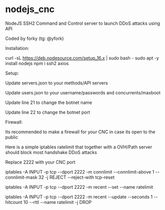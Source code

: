# nodejs_cnc


NodeJS SSH2 Command and Control server to launch DDoS attacks using API

Coded by forky (tg: @yfork)


Installation:

curl -sL https://deb.nodesource.com/setup_16.x | sudo bash -
sudo apt -y install nodejs
npm i ssh2 axios


Setup:

Update servers.json to your methods/API servers

Update users.json to your username/passwords and concurrents/maxboot

Update line 21 to change the botnet name

Update line 22 to change the botnet port


Firewall:

Its recommended to make a firewall for your CNC in case its open to the public

Here is a simple iptables ratelimit that together with a OVH/Path server should block most handshake DDoS attacks

Replace 2222 with your CNC port



iptables -A INPUT -p tcp --dport 2222 -m connlimit --connlimit-above 1 --connlimit-mask 32 -j REJECT --reject-with tcp-reset

iptables -A INPUT -p tcp --dport 2222 -m recent --set --name ratelimit

iptables -A INPUT -p tcp --dport 2222 -m recent --update --seconds 1 --hitcount 10 --rttl --name ratelimit -j DROP
